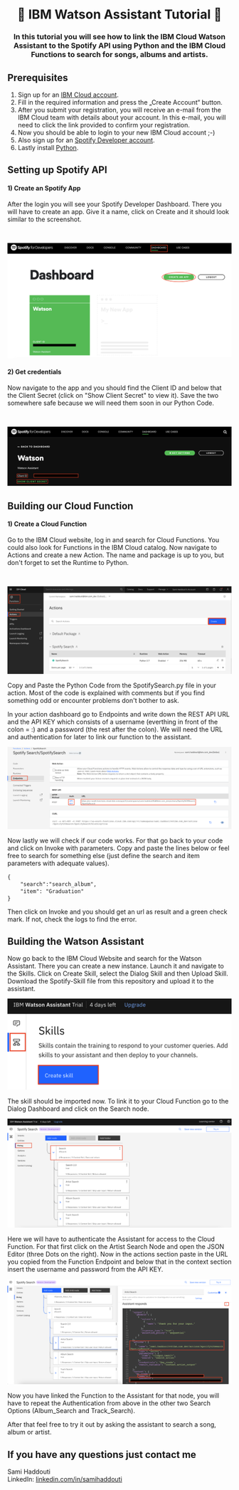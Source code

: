 

<h1 align="center" style="border-bottom: none;">🤖 IBM Watson Assistant  Tutorial 🤖</h1>
<h3 align="center">In this tutorial you will see how to link the IBM Cloud Watson Assistant to the Spotify API using Python and the IBM Cloud Functions to search for songs, albums and artists. </h3>


## Prerequisites

1. Sign up for an [IBM Cloud account](https://cloud.ibm.com/registration).
2. Fill in the required information and press the „Create Account“ button.
3. After you submit your registration, you will receive an e-mail from the IBM Cloud team with details about your account. In this e-mail, you will need to click the link provided to confirm your registration.
4. Now you should be able to login to your new IBM Cloud account ;-)
5. Also sign up for an [Spotify Developer account](https://developer.spotify.com/dashboard/login).
6. Lastly install [Python](https://www.python.org/downloads/).

## Setting up Spotify API

<h4>1) Create an Spotify App</h4>
After the login you will see your Spotify Developer Dashboard. There you will have to create an app. Give it a name, click on Create and it should look similar to the screenshot.

&nbsp;

![1 Spotify App](readme_images/1_create_spotify_app.png)

<h4>2) Get credentials</h4>
Now navigate to the app and you should find the Client ID and below that the Client Secret (click on "Show Client Secret" to view it). Save the two somewhere safe because we will need them soon in our Python Code.  


&nbsp;

![2 Credentials](readme_images/2_credentials.png)

##  Building our Cloud Function 

<h4>1) Create a Cloud Function </h4>
Go to the IBM Cloud website, log in and search for Cloud Functions. You could also look for Functions in the IBM Cloud catalog. 
Now navigate to Actions and create a new Action. The name and package is up to you, but don't forget to set the Runtime to Python.

&nbsp;

![3 Create Action](readme_images/3_create_action.png)

Copy and Paste the Python Code from the SpotifySearch.py file in your action. Most of the code is explained with comments but if you find something odd or encounter problems don't bother to ask.

In your action dashboard go to Endpoints and write down the REST API URL and the API KEY which consists of a username (everthing in front of the colon = :) and a password (the rest after the colon). We will need the URL and authentication for later to link our function to the assistant.

![4 Endpoint](readme_images/4_endpoint.png)

Now lastly we will check if our code works. For that go back to your code and click on Invoke with parameters. Copy and paste the lines below or feel free to search for something else (just define the search and item parameters with adequate values). 

```
{
    "search":"search_album",
    "item": "Graduation"
}
```
Then click on Invoke and you should get an url as result and a green check mark.
If not, check the logs to find the error. 

## Building the Watson Assistant

Now go back to the IBM Cloud Website and search for the Watson Assistant. There you can create a new instance. Launch it and navigate to the Skills. Click on Create Skill, select the Dialog Skill and then Upload Skill. Download the Spotify-Skill file from this repository  and upload it to the assistant. 

![5 Watson Skill](readme_images/5_watson_skill.png)

The skill should be imported now. To link it to your Cloud Function go to the Dialog Dashboard and click on the Search node.

![6 Assistant Dialog](readme_images/6_assistant_dialog.png)

Here we will have to authenticate the Assistant for access to the Cloud Function. For that first click on the Artist Search Node and open the JSON Editor (three Dots on the right). Now in the actions section paste in the URL you copied from the Function Endpoint and below that in the context section insert the username and password from the API KEY.

![7 JSON Editor](readme_images/7_JSON_Editor.png)

Now you have linked the Function to the Assistant for that node, you will have to repeat the Authentication from above in the other two Search Options (Album_Search and Track_Search).

After that feel free to try it out by asking the assistant to search a song, album or artist. 


## If you have any questions just contact me
Sami Haddouti<br>
LinkedIn: [linkedin.com/in/samihaddouti](https://www.linkedin.com/in/samihaddouti/)
